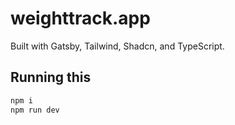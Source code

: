 # weighttrack.app

Built with Gatsby, Tailwind, Shadcn, and TypeScript.

## Running this 

```bash
npm i
npm run dev
```